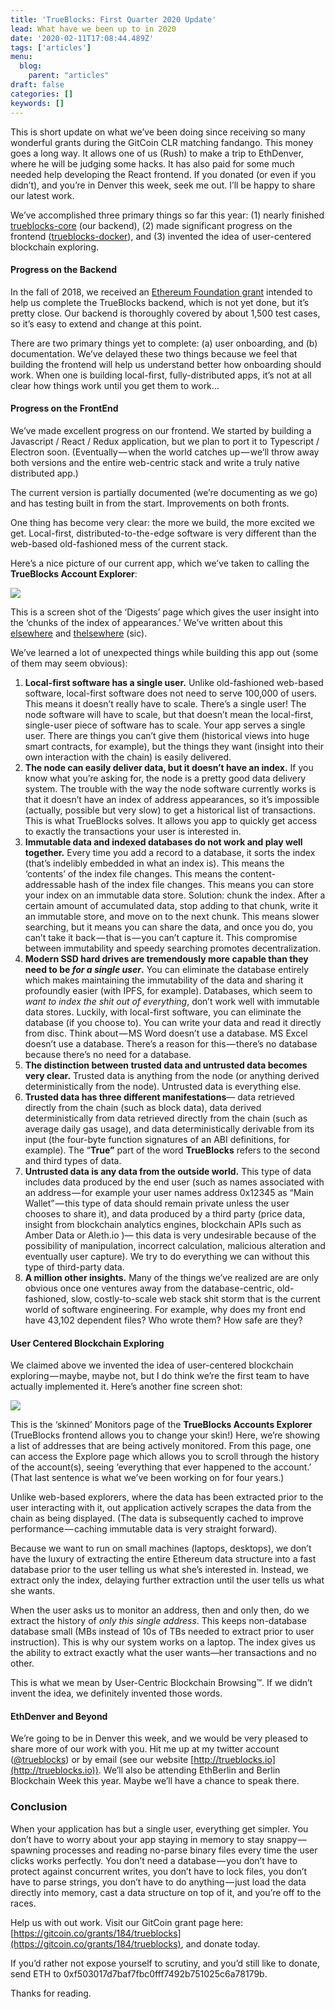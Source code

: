 ```yaml
---
title: 'TrueBlocks: First Quarter 2020 Update'
lead: What have we been up to in 2020
date: '2020-02-11T17:08:44.489Z'
tags: ['articles']
menu: 
  blog:
    parent: "articles"
draft: false
categories: []
keywords: []
---
```


This is short update on what we’ve been doing since receiving so many wonderful grants during the GitCoin CLR matching fandango. This money goes a long way. It allows one of us (Rush) to make a trip to EthDenver, where he will be judging some hacks. It has also paid for some much needed help developing the React frontend. If you donated (or even if you didn’t), and you’re in Denver this week, seek me out. I’ll be happy to share our latest work.

We’ve accomplished three primary things so far this year: (1) nearly finished [trueblocks-core](https://github.com/TrueBlocks/trueblocks-core) (our backend), (2) made significant progress on the frontend ([trueblocks-docker](https://github.com/TrueBlocks/trueblocks-docker)), and (3) invented the idea of user-centered blockchain exploring.

#### Progress on the Backend

In the fall of 2018, we received an [Ethereum Foundation grant](https://bitcoinist.com/trueblocks-ethereum-foundation-grant/) intended to help us complete the TrueBlocks backend, which is not yet done, but it’s pretty close. Our backend is thoroughly covered by about 1,500 test cases, so it’s easy to extend and change at this point.

There are two primary things yet to complete: (a) user onboarding, and (b) documentation. We’ve delayed these two things because we feel that building the frontend will help us understand better how onboarding should work. When one is building local-first, fully-distributed apps, it’s not at all clear how things work until you get them to work…

#### Progress on the FrontEnd

We’ve made excellent progress on our frontend. We started by building a Javascript / React / Redux application, but we plan to port it to Typescript / Electron soon. (Eventually — when the world catches up — we’ll throw away both versions and the entire web-centric stack and write a truly native distributed app.)

The current version is partially documented (we’re documenting as we go) and has testing built in from the start. Improvements on both fronts.

One thing has become very clear: the more we build, the more excited we get. Local-first, distributed-to-the-edge software is very different than the web-based old-fashioned mess of the current stack.

Here’s a nice picture of our current app, which we’ve taken to calling the **TrueBlocks Account Explorer**:

![](/blog/img/036-TrueBlocks-First-Quarter-2020-Update-001.png)

This is a screen shot of the ‘Digests’ page which gives the user insight into the ‘chunks of the index of appearances.’ We’ve written about this [elsewhere](https://medium.com/@tjayrush/indexing-addresses-on-the-ethereum-blockchain-5c0806161eb9) and [thelsewhere](https://medium.com/@tjayrush) (sic).

We’ve learned a lot of unexpected things while building this app out (some of them may seem obvious):

1.  **Local-first software has a single user.** Unlike old-fashioned web-based software, local-first software does not need to serve 100,000 of users. This means it doesn’t really have to scale. There’s a single user! The node software will have to scale, but that doesn’t mean the local-first, single-user piece of software has to scale. Your app serves a single user. There are things you can’t give them (historical views into huge smart contracts, for example), but the things they want (insight into their own interaction with the chain) is easily delivered.
2.  **The node can easily deliver data, but it doesn’t have an index.** If you know what you’re asking for, the node is a pretty good data delivery system. The trouble with the way the node software currently works is that it doesn’t have an index of address appearances, so it’s impossible (actually, possible but very slow) to get a historical list of transactions. This is what TrueBlocks solves. It allows you app to quickly get access to exactly the transactions your user is interested in.
3.  **Immutable data and indexed databases do not work and play well together.** Every time you add a record to a database, it sorts the index (that’s indelibly embedded in what an index is). This means the ‘contents’ of the index file changes. This means the content-addressable hash of the index file changes. This means you can store your index on an immutable data store. Solution: chunk the index. After a certain amount of accumulated data, stop adding to that chunk, write it an immutable store, and move on to the next chunk. This means slower searching, but it means you can share the data, and once you do, you can’t take it back — that is — you can’t capture it. This compromise between immutability and speedy searching promotes decentralization.
4.  **Modern SSD hard drives are tremendously more capable than they need to be _for a single user_.** You can eliminate the database entirely which makes maintaining the immutability of the data and sharing it profoundly easier (with IPFS, for example). Databases, which seem to _want to index the shit out of everything_, don’t work well with immutable data stores. Luckily, with local-first software, you can eliminate the database (if you choose to). You can write your data and read it directly from disc. Think about — MS Word doesn’t use a database. MS Excel doesn’t use a database. There’s a reason for this — there’s no database because there’s no need for a database.
5.  **The distinction between trusted data and untrusted data becomes very clear.** Trusted data is anything from the node (or anything derived deterministically from the node). Untrusted data is everything else.
6.  **Trusted data has three different manifestations**— data retrieved directly from the chain (such as block data), data derived deterministically from data retrieved directly from the chain (such as average daily gas usage), and data deterministically derivable from its input (the four-byte function signatures of an ABI definitions, for example). The “**True”** part of the word **TrueBlocks** refers to the second and third types of data.
7.  **Untrusted data is any data from the outside world.** This type of data includes data produced by the end user (such as names associated with an address — for example your user names address 0x12345 as “Main Wallet” — this type of data should remain private unless the user chooses to share it), and data produced by a third party (price data, insight from blockchain analytics engines, blockchain APIs such as Amber Data or Aleth.io )— this data is very undesirable because of the possibility of manipulation, incorrect calculation, malicious alteration and eventually user capture). We try to do everything we can without this type of third-party data.
8.  **A million other insights.** Many of the things we’ve realized are are only obvious once one ventures away from the database-centric, old-fashioned, slow, costly-to-scale web stack shit storm that is the current world of software engineering. For example, why does my front end have 43,102 dependent files? Who wrote them? How safe are they?

#### User Centered Blockchain Exploring

We claimed above we invented the idea of user-centered blockchain exploring — maybe, maybe not, but I do think we’re the first team to have actually implemented it. Here’s another fine screen shot:

![](/blog/img/036-TrueBlocks-First-Quarter-2020-Update-002.png)

This is the ‘skinned’ Monitors page of the **TrueBlocks Accounts Explorer** (TrueBlocks frontend allows you to change your skin!) Here, we’re showing a list of addresses that are being actively monitored. From this page, one can access the Explore page which allows you to scroll through the history of the account(s), seeing ‘everything that ever happened to the account.’ (That last sentence is what we’ve been working on for four years.)

Unlike web-based explorers, where the data has been extracted prior to the user interacting with it, out application actively scrapes the data from the chain as being displayed. (The data is subsequently cached to improve performance — caching immutable data is very straight forward).

Because we want to run on small machines (laptops, desktops), we don’t have the luxury of extracting the entire Ethereum data structure into a fast database prior to the user telling us what she’s interested in. Instead, we extract only the index, delaying further extraction until the user tells us what she wants.

When the user asks us to monitor an address, then and only then, do we extract the history of _only this single address_. This keeps non-database database small (MBs instead of 10s of TBs needed to extract prior to user instruction). This is why our system works on a laptop. The index gives us the ability to extract exactly what the user wants—her transactions and no other.

This is what we mean by User-Centric Blockchain Browsing™. If we didn’t invent the idea, we definitely invented those words.

#### EthDenver and Beyond

We’re going to be in Denver this week, and we would be very pleased to share more of our work with you. Hit me up at my twitter account ([@trueblocks](http://twitter.com/@trueblocks)) or by email (see our website [http://trueblocks.io](http://trueblocks.io)). We’ll also be attending EthBerlin and Berlin Blockchain Week this year. Maybe we’ll have a chance to speak there.

### Conclusion

When your application has but a single user, everything get simpler. You don’t have to worry about your app staying in memory to stay snappy — spawning processes and reading no-parse binary files every time the user clicks works perfectly. You don’t need a database — you don’t have to protect against concurrent writes, you don’t have to lock files, you don’t have to parse strings, you don’t have to do anything — just load the data directly into memory, cast a data structure on top of it, and you’re off to the races.

Help us with out work. Visit our GitCoin grant page here: [https://gitcoin.co/grants/184/trueblocks](https://gitcoin.co/grants/184/trueblocks), and donate today.

If you’d rather not expose yourself to scrutiny, and you’d still like to donate, send ETH to 0xf503017d7baf7fbc0fff7492b751025c6a78179b.

Thanks for reading.
